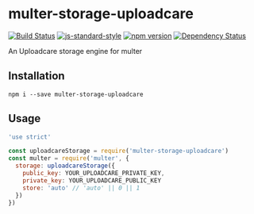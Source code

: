 # multer-storage-uploadcare
[![Build Status](https://travis-ci.org/vizeat/multer-storage-uploadcare.svg?branch=master)](https://travis-ci.org/vizeat/multer-storage-uploadcare) [![js-standard-style](https://img.shields.io/badge/code%20style-standard-brightgreen.svg)](http://standardjs.com/) [![npm version](https://badge.fury.io/js/multer-storage-uploadcare.svg)](https://badge.fury.io/js/multer-storage-uploadcare) [![Dependency Status](https://david-dm.org/vizeat/multer-storage-uploadcare.svg)](https://david-dm.org/vizeat/multer-storage-uploadcare)

An Uploadcare storage engine for multer

## Installation

`npm i --save multer-storage-uploadcare`

## Usage

```javascript
'use strict'

const uploadcareStorage = require('multer-storage-uploadcare')
const multer = require('multer', {
  storage: uploadcareStorage({
    public_key: YOUR_UPLOADCARE_PRIVATE_KEY,
    private_key: YOUR_UPLOADCARE_PUBLIC_KEY
    store: 'auto' // 'auto' || 0 || 1
  })
})

```

